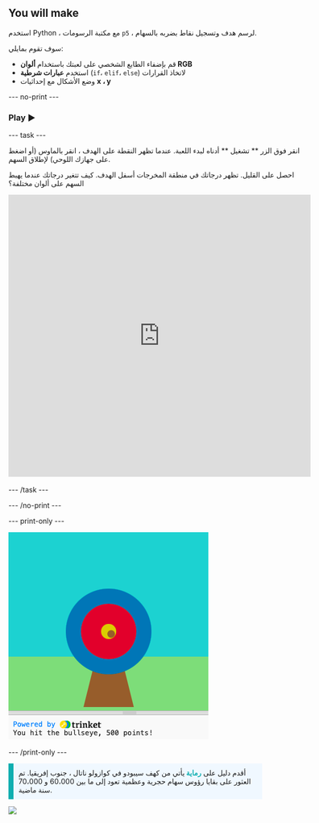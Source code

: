 ## You will make

استخدم Python ، مع مكتبة الرسومات `p5` ، لرسم هدف وتسجيل نقاط بضربه بالسهام.

سوف تقوم بمايلي:
 + قم بإضفاء الطابع الشخصي على لعبتك باستخدام **ألوان RGB**
 + استخدم **عبارات شرطية** (`if`، `elif`، `else`) لاتخاذ القرارات
 + وضع الأشكال مع إحداثيات **x ، y**

--- no-print ---

### Play ▶️

--- task ---

<div style="display: flex; flex-wrap: wrap">
<div style="flex-basis: 175px; flex-grow: 1">  
انقر فوق الزر ** تشغيل ** أدناه لبدء اللعبة. عندما تظهر النقطة على الهدف ، انقر بالماوس (أو اضغط على جهازك اللوحي) لإطلاق السهم. 

احصل على القليل. تظهر درجاتك في منطقة المخرجات أسفل الهدف. كيف تتغير درجاتك عندما يهبط السهم على ألوان مختلفة؟ 
  <iframe src="https://trinket.io/embed/python/f686c82d8a?outputOnly=true" width="600" height="560" frameborder="0" marginwidth="0" marginheight="0" allowfullscreen>
  </iframe>
</div>
</div>

--- /task ---

--- /no-print ---

--- print-only ---

![مشروع كامل.](images/yellow-points.png)

--- /print-only ---

<p style="border-left: solid; border-width:10px; border-color: #0faeb0; background-color: aliceblue; padding: 10px;">
أقدم دليل على <span style="color: #0faeb0; font-weight: bold;"> رماية </span> يأتي من كهف سيبودو في كوازولو ناتال ، جنوب إفريقيا. تم العثور على بقايا رؤوس سهام حجرية وعظمية تعود إلى ما بين 60،000 و 70،000 سنة ماضية. 
</p>

![](http://code.org/api/hour/begin_coderdojo_target.png)
